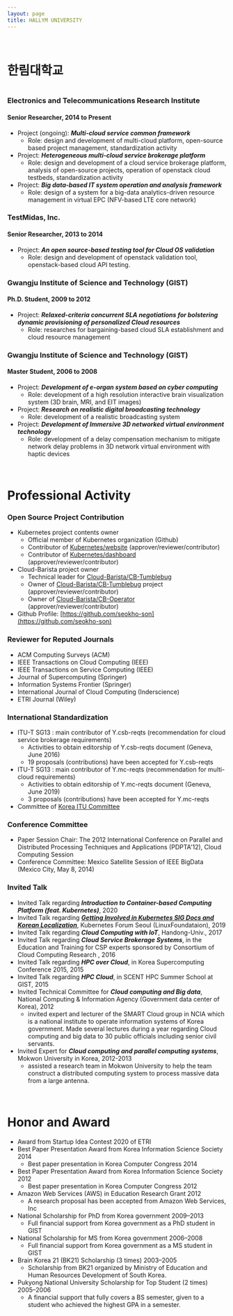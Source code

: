 ```yaml
---
layout: page
title: HALLYM UNIVERSITY
---
```


<br/>


# 한림대학교
<a href="#" class="image main"><img src="images/hl.jpeg" alt="" /></a>

### Electronics and Telecommunications Research Institute
#### Senior Researcher, 2014 to Present

* Project (ongoing): _**Multi-cloud service common framework**_
  * Role: design and development of multi-cloud platform, open-source based project management, standardization activity
* Project: _**Heterogeneous multi-cloud service brokerage platform**_
  * Role: design and development of a cloud service brokerage platform, analysis of open-source projects, operation of openstack cloud testbeds, standardization activity
* Project: _**Big data-based IT system operation and analysis framework**_
  * Role: design of a system for a big-data analytics-driven resource management in virtual EPC (NFV-based LTE core network)

### TestMidas, Inc.
#### Senior Researcher,	2013 to 2014

* Project: _**An open source-based testing tool for Cloud OS validation**_
  * Role: design and development of openstack validation tool, openstack-based cloud API testing.

### Gwangju Institute of Science and Technology (GIST)
#### Ph.D. Student, 2009 to 2012

* Project: _**Relaxed-criteria concurrent SLA negotiations for bolstering dynamic provisioning of personalized Cloud resources**_
  * Role: researches for bargaining-based cloud SLA establishment and cloud resource management

### Gwangju Institute of Science and Technology (GIST)
#### Master Student, 2006 to 2008

* Project: _**Development of e-organ system based on cyber computing**_
  * Role: development of a high resolution interactive brain visualization system (3D brain, MRI, and EIT images)
* Project: _**Research on realistic digital broadcasting technology**_
  * Role: development of a realistic broadcasting system
* Project: _**Development of Immersive 3D networked virtual environment technology**_
  * Role: development of a delay compensation mechanism to mitigate network delay problems in 3D network virtual environment with haptic devices

<br/>

# Professional Activity

### Open Source Project Contribution

* Kubernetes project contents owner
  * Official member of Kubernetes organization (Github)
  * Contributor of [Kubernetes/website](https://github.com/kubernetes/website) (approver/reviewer/contributor)
  * Contributor of [Kubernetes/dashboard](https://github.com/kubernetes/dashboard) (approver/reviewer/contributor)
* Cloud-Barista project owner
  * Technical leader for [Cloud-Barista/CB-Tumblebug](https://github.com/cloud-barista/cb-tumblebug)
  * Owner of [Cloud-Barista/CB-Tumblebug](https://github.com/cloud-barista/cb-tumblebug) project (approver/reviewer/contributor)
  * Owner of [Cloud-Barista/CB-Operator](https://github.com/cloud-barista/cb-operator) (approver/reviewer/contributor)
* Github Profile: [https://github.com/seokho-son](https://github.com/seokho-son)

### Reviewer for Reputed Journals

* ACM Computing Surveys (ACM)
* IEEE Transactions on Cloud Computing (IEEE)
* IEEE Transactions on Service Computing (IEEE)
* Journal of Supercomputing (Springer)
* Information Systems Frontier (Springer)
* International Journal of Cloud Computing (Inderscience)
* ETRI Journal (Wiley)

### International Standardization

* ITU-T SG13 : main contributor of Y.csb-reqts (recommendation for cloud service brokerage requirements)
  * Activities to obtain editorship of Y.csb-reqts document (Geneva, June 2016)
  * 19 proposals (contributions) have been accepted for Y.csb-reqts
* ITU-T SG13 : main contributor of Y.mc-reqts (recommendation for multi-cloud requirements)
  * Activities to obtain editorship of Y.mc-reqts document (Geneva, June 2019)
  * 3 proposals (contributions) have been accepted for Y.mc-reqts
* Committee of [Korea ITU Committee](https://www.koreaitu.or.kr/)

### Conference Committee

* Paper Session Chair: The 2012 International Conference on Parallel and Distributed Processing Techniques and Applications (PDPTA'12), Cloud Computing Session
* Conference Committee: Mexico Satellite Session of IEEE BigData (Mexico City, May 8, 2014)

### Invited Talk

* Invited Talk regarding **_Introduction to Container-based Computing Platform (feat. Kubernetes)_**, 2020
* Invited Talk regarding [**_Getting Involved in Kubernetes SIG Docs and Korean Localization_**](https://k8sforumseoul19eng.sched.com/event/WIRH/getting-involved-in-kubernetes-sig-docs-and-korean-localization-seokho-son-electronics-and-telecommunications-research-institute-etri-ian-choi-microsoft), Kubernetes Forum Seoul (LinuxFoundataion), 2019
* Invited Talk regarding **_Cloud Computing with IoT_**, Handong-Univ., 2017
* Invited Talk regarding **_Cloud Service Brokerage Systems_**, in the Education and Training for CSP experts sponsored by Consortium of Cloud Computing Research , 2016
* Invited Talk regarding **_HPC over Cloud_**, in Korea Supercomputing Conference 2015, 2015
* Invited Talk regarding **_HPC Cloud_**, in SCENT HPC Summer School at GIST, 2015
* Invited Technical Committee for **_Cloud computing and Big data_**, National Computing & Information Agency (Government data center of Korea), 2012
  * invited expert and lecturer of the SMART Cloud group in NCIA which is a national institute to operate information systems of Korea government. Made several lectures during a year regarding Cloud computing and big data to 30 public officials including senior civil servants.
* Invited Expert for **_Cloud computing and parallel computing systems_**, Mokwon University in Korea, 2012-2013
  * assisted a research team in Mokwon University to help the team construct a distributed computing system to process massive data from a large antenna.


<br/>

# Honor and Award

* Award from Startup Idea Contest 2020 of ETRI
* Best Paper Presentation Award from Korea Information Science Society	2014
  * Best paper presentation in Korea Computer Congress 2014
* Best Paper Presentation Award from Korea Information Science Society	2012
  * Best paper presentation in Korea Computer Congress 2012
* Amazon Web Services (AWS) in Education Research Grant	2012
  * A research proposal has been accepted from Amazon Web Services, Inc
* National Scholarship for PhD from Korea government	2009–2013
  * Full financial support from Korea government as a PhD student in GIST  
* National Scholarship for MS from Korea government	2006–2008
  * Full financial support from Korea government as a MS student in GIST  
* Brain Korea 21 (BK21) Scholarship (3 times)	2003–2005
  * Scholarship from BK21 organized by Ministry of Education and Human Resources Development of South Korea.
* Pukyong National University Scholarship for Top Student (2 times)	2005–2006
  * A financial support that fully covers a BS semester, given to a student who achieved the highest GPA in a semester.
